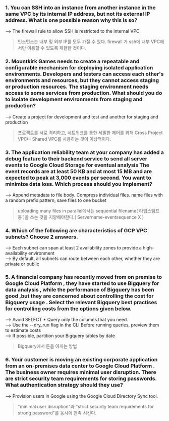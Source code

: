 ### 1. You can SSH into an instance from another instance in the same VPC by its internal IP address, but not its external IP address. What is one possible reason why this is so?

--> The firewall rule to allow SSH is restricted to the internal VPC  

> 인스턴스는 내부 및 외부 IP를 모두 가질 수 있다. firewall 가 ssh에 내부 VPC에서만 이용할 수 있도록 제한한 것이다.

### 2. Mountkirk Games needs to create a repeatable and configurable mechanism for deploying isolated application environments. Developers and testers can access each other's environments and resources, but they cannot access staging or production resources. The staging environment needs access to some services from production. What should you do to isolate development environments from staging and production?

--> Create a project for development and test and another for staging and production  
 
> 프로젝트를 서로 격리하고, 네트워크를 통한 세밀한 제어를 위해 Cross Project VPC나 Shared VPC를 사용하는 것이 이상적이다.  

### 3. The application reliability team at your company has added a debug feature to their backend service to send all server events to Google Cloud Storage for eventual analysis The event records are at least 50 KB and at most 15 MB and are expected to peak at 3,000 events per second. You want to minimize data loss. Which process should you implement?

--> Append metadata to file body. Compress individual files. name files with a random prefix pattern, save files to one bucket  

> uploading many files in parallel에서는 sequential filename( 타임스탬프 등 )을 쓰는 것을 지양해야한다.( Servername-eventsequence X )

### 4. Which of the following are characteristics of GCP VPC subnets? Choose 2 answers.

--> Each subnet can span at least 2 availability zones to provide a high-availability environment  
--> By default, all subnets can route between each other, whether they are private or public  

### 5. A  financial company has recently moved from  on premise to Google Cloud Platform , they have started to use Bigquery for data analysis , while the performance of Bigquery has been good ,but they are concerned about controlling the cost for Bigquery usage . Select the relevant Bigquery  best practises for controlling costs from the options given below.

--> Avoid SELECT * Query only the columns that you need.  
--> Use the --dry_run flag in the CLI Before running queries, preview them to estimate costs  
--> If possible, partition your Bigquery tables by date  

> Bigquery에서 돈을 아끼는 방법

### 6. Your customer is moving an existing corporate application from an on-premises data center to Google Cloud Platform . The business owner requires minimal user disruption. There are strict security team requirements for storing passwords. What authentication strategy should they use?

--> Provision users in Google using the Google Cloud Directory Sync tool.  

> "minimal user disruption"과 "strict security team requirements for strong password"를 동시에 만족 시킨다.

### 
